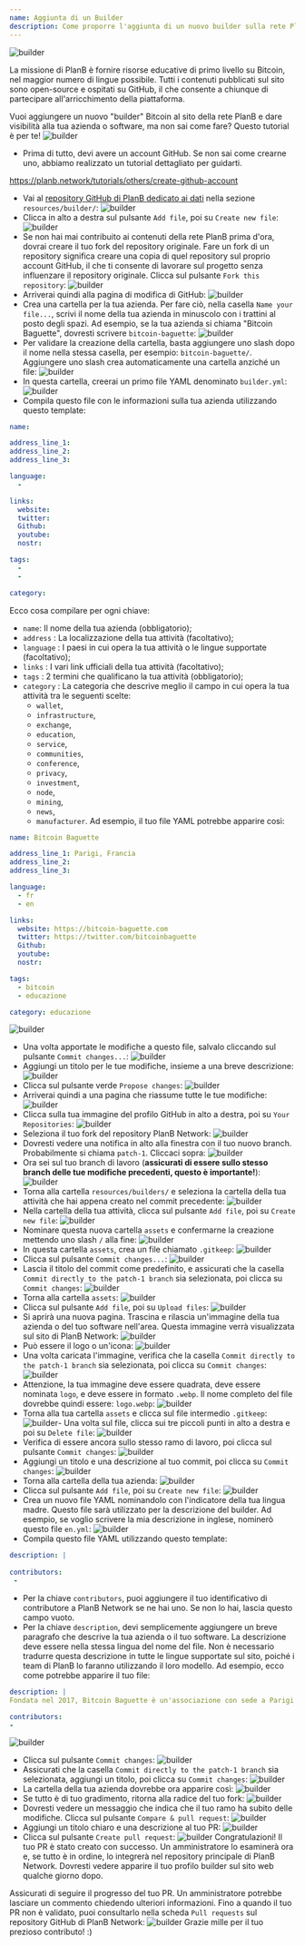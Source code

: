 ```yaml
---
name: Aggiunta di un Builder
description: Come proporre l'aggiunta di un nuovo builder sulla rete PlanB?
---
```

![builder](assets/cover.webp)

La missione di PlanB è fornire risorse educative di primo livello su Bitcoin, nel maggior numero di lingue possibile. Tutti i contenuti pubblicati sul sito sono open-source e ospitati su GitHub, il che consente a chiunque di partecipare all'arricchimento della piattaforma.

Vuoi aggiungere un nuovo "builder" Bitcoin al sito della rete PlanB e dare visibilità alla tua azienda o software, ma non sai come fare? Questo tutorial è per te!
![builder](assets/01.webp)
- Prima di tutto, devi avere un account GitHub. Se non sai come crearne uno, abbiamo realizzato un tutorial dettagliato per guidarti.

https://planb.network/tutorials/others/create-github-account


- Vai al [repository GitHub di PlanB dedicato ai dati](https://github.com/PlanB-Network/bitcoin-educational-content/tree/dev/resources/builders) nella sezione `resources/builder/`:
![builder](assets/02.webp)
- Clicca in alto a destra sul pulsante `Add file`, poi su `Create new file`:
![builder](assets/03.webp)
- Se non hai mai contribuito ai contenuti della rete PlanB prima d'ora, dovrai creare il tuo fork del repository originale. Fare un fork di un repository significa creare una copia di quel repository sul proprio account GitHub, il che ti consente di lavorare sul progetto senza influenzare il repository originale. Clicca sul pulsante `Fork this repository`:
![builder](assets/04.webp)
- Arriverai quindi alla pagina di modifica di GitHub:
![builder](assets/05.webp)
- Crea una cartella per la tua azienda. Per fare ciò, nella casella `Name your file...`, scrivi il nome della tua azienda in minuscolo con i trattini al posto degli spazi. Ad esempio, se la tua azienda si chiama "Bitcoin Baguette", dovresti scrivere `bitcoin-baguette`:
![builder](assets/06.webp)
- Per validare la creazione della cartella, basta aggiungere uno slash dopo il nome nella stessa casella, per esempio: `bitcoin-baguette/`. Aggiungere uno slash crea automaticamente una cartella anziché un file:
![builder](assets/07.webp)
- In questa cartella, creerai un primo file YAML denominato `builder.yml`:
![builder](assets/08.webp)
- Compila questo file con le informazioni sulla tua azienda utilizzando questo template:

```yaml
name:

address_line_1:
address_line_2:
address_line_3: 

language:
  - 

links:
  website:
  twitter:
  Github:
  youtube:
  nostr:

tags:
  - 
  - 

category:
```

Ecco cosa compilare per ogni chiave:
- `name`: Il nome della tua azienda (obbligatorio);
- `address` : La localizzazione della tua attività (facoltativo);
- `language` : I paesi in cui opera la tua attività o le lingue supportate (facoltativo);
- `links` : I vari link ufficiali della tua attività (facoltativo);
- `tags` : 2 termini che qualificano la tua attività (obbligatorio);
- `category` : La categoria che descrive meglio il campo in cui opera la tua attività tra le seguenti scelte:
	- `wallet`,
	- `infrastructure`,
	- `exchange`,
	- `education`,
	- `service`,
	- `communities`,
	- `conference`,
	- `privacy`,
	- `investment`,
	- `node`,
	- `mining`,
	- `news`,
	- `manufacturer`.
Ad esempio, il tuo file YAML potrebbe apparire così:
```yaml
name: Bitcoin Baguette

address_line_1: Parigi, Francia
address_line_2:
address_line_3: 

language:
  - fr
  - en

links:
  website: https://bitcoin-baguette.com
  twitter: https://twitter.com/bitcoinbaguette
  Github:
  youtube:
  nostr:

tags:
  - bitcoin
  - educazione

category: educazione
```

![builder](assets/09.webp)
- Una volta apportate le modifiche a questo file, salvalo cliccando sul pulsante `Commit changes...`:
![builder](assets/10.webp)
- Aggiungi un titolo per le tue modifiche, insieme a una breve descrizione:
![builder](assets/11.webp)
- Clicca sul pulsante verde `Propose changes`:
![builder](assets/12.webp)
- Arriverai quindi a una pagina che riassume tutte le tue modifiche:
![builder](assets/13.webp)
- Clicca sulla tua immagine del profilo GitHub in alto a destra, poi su `Your Repositories`:
![builder](assets/14.webp)
- Seleziona il tuo fork del repository PlanB Network:
![builder](assets/15.webp)
- Dovresti vedere una notifica in alto alla finestra con il tuo nuovo branch. Probabilmente si chiama `patch-1`. Cliccaci sopra:
![builder](assets/16.webp)
- Ora sei sul tuo branch di lavoro (**assicurati di essere sullo stesso branch delle tue modifiche precedenti, questo è importante!**):
![builder](assets/17.webp)
- Torna alla cartella `resources/builders/` e seleziona la cartella della tua attività che hai appena creato nel commit precedente:
![builder](assets/18.webp)
- Nella cartella della tua attività, clicca sul pulsante `Add file`, poi su `Create new file`:
![builder](assets/19.webp)
- Nominare questa nuova cartella `assets` e confermarne la creazione mettendo uno slash `/` alla fine:
![builder](assets/20.webp)
- In questa cartella `assets`, crea un file chiamato `.gitkeep`:
![builder](assets/21.webp)
- Clicca sul pulsante `Commit changes...`:
![builder](assets/22.webp)
- Lascia il titolo del commit come predefinito, e assicurati che la casella `Commit directly to the patch-1 branch` sia selezionata, poi clicca su `Commit changes`: ![builder](assets/23.webp)
- Torna alla cartella `assets`:
![builder](assets/24.webp)
- Clicca sul pulsante `Add file`, poi su `Upload files`:
![builder](assets/25.webp)
- Si aprirà una nuova pagina. Trascina e rilascia un'immagine della tua azienda o del tuo software nell'area. Questa immagine verrà visualizzata sul sito di PlanB Network:
![builder](assets/26.webp)
- Può essere il logo o un'icona:
![builder](assets/27.webp)
- Una volta caricata l'immagine, verifica che la casella `Commit directly to the patch-1 branch` sia selezionata, poi clicca su `Commit changes`:
![builder](assets/28.webp)
- Attenzione, la tua immagine deve essere quadrata, deve essere nominata `logo`, e deve essere in formato `.webp`. Il nome completo del file dovrebbe quindi essere: `logo.webp`:
![builder](assets/29.webp)
- Torna alla tua cartella `assets` e clicca sul file intermedio `.gitkeep`:
![builder](assets/30.webp)- Una volta sul file, clicca sui tre piccoli punti in alto a destra e poi su `Delete file`:
![builder](assets/31.webp)
- Verifica di essere ancora sullo stesso ramo di lavoro, poi clicca sul pulsante `Commit changes`:
![builder](assets/32.webp)
- Aggiungi un titolo e una descrizione al tuo commit, poi clicca su `Commit changes`:
![builder](assets/33.webp)
- Torna alla cartella della tua azienda:
![builder](assets/34.webp)
- Clicca sul pulsante `Add file`, poi su `Create new file`:
![builder](assets/35.webp)
- Crea un nuovo file YAML nominandolo con l'indicatore della tua lingua madre. Questo file sarà utilizzato per la descrizione del builder. Ad esempio, se voglio scrivere la mia descrizione in inglese, nominerò questo file `en.yml`:
![builder](assets/36.webp)
- Compila questo file YAML utilizzando questo template:
```yaml
description: |
 
contributors:
 - 
```

- Per la chiave `contributors`, puoi aggiungere il tuo identificativo di contributore a PlanB Network se ne hai uno. Se non lo hai, lascia questo campo vuoto.
- Per la chiave `description`, devi semplicemente aggiungere un breve paragrafo che descrive la tua azienda o il tuo software. La descrizione deve essere nella stessa lingua del nome del file. Non è necessario tradurre questa descrizione in tutte le lingue supportate sul sito, poiché i team di PlanB lo faranno utilizzando il loro modello. Ad esempio, ecco come potrebbe apparire il tuo file:
```yaml
description: |
Fondata nel 2017, Bitcoin Baguette è un'associazione con sede a Parigi dedicata all'organizzazione di meetup e workshop tecnici su Bitcoin. Riuniamo appassionati, esperti e menti curiose per esplorare e discutere le complessità della tecnologia Bitcoin. I nostri eventi offrono una piattaforma per la condivisione di conoscenze, networking e per approfondire la comprensione dei meccanismi interni di Bitcoin. Unisciti a noi a Bitcoin Baguette per far parte della comunità Bitcoin di Parigi e rimanere aggiornato con gli ultimi progressi nel campo.

contributors:
- 
```
![builder](assets/37.webp)
- Clicca sul pulsante `Commit changes`:
![builder](assets/38.webp)
- Assicurati che la casella `Commit directly to the patch-1 branch` sia selezionata, aggiungi un titolo, poi clicca su `Commit changes`:
![builder](assets/39.webp)
- La cartella della tua azienda dovrebbe ora apparire così:
![builder](assets/40.webp)
- Se tutto è di tuo gradimento, ritorna alla radice del tuo fork:
![builder](assets/41.webp)
- Dovresti vedere un messaggio che indica che il tuo ramo ha subito delle modifiche. Clicca sul pulsante `Compare & pull request`:
![builder](assets/42.webp)
- Aggiungi un titolo chiaro e una descrizione al tuo PR:
![builder](assets/43.webp)
- Clicca sul pulsante `Create pull request`:
![builder](assets/44.webp)
Congratulazioni! Il tuo PR è stato creato con successo. Un amministratore lo esaminerà ora e, se tutto è in ordine, lo integrerà nel repository principale di PlanB Network. Dovresti vedere apparire il tuo profilo builder sul sito web qualche giorno dopo.

Assicurati di seguire il progresso del tuo PR. Un amministratore potrebbe lasciare un commento chiedendo ulteriori informazioni. Fino a quando il tuo PR non è validato, puoi consultarlo nella scheda `Pull requests` sul repository GitHub di PlanB Network:
![builder](assets/45.webp)
Grazie mille per il tuo prezioso contributo! :)
